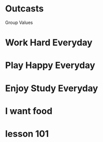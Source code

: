 # Outcasts
Group Values 
# Work Hard Everyday
# Play Happy Everyday
# Enjoy Study Everyday
# I want food
# lesson 101
